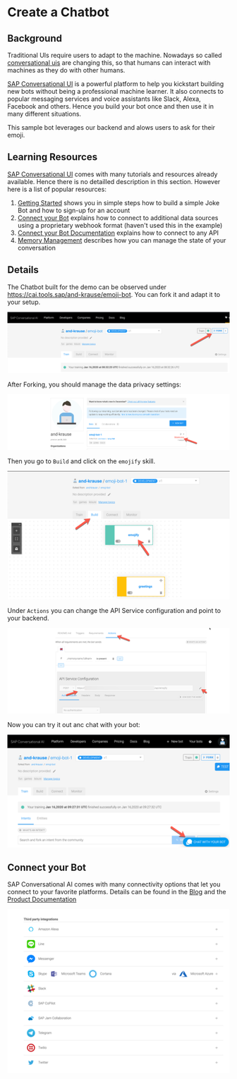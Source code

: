 # Create a Chatbot

## Background

Traditional UIs require users to adapt to the machine. Nowadays so called [conversational uis](https://en.wikipedia.org/wiki/Conversational_user_interface) are changing this, so that humans can interact with machines as they do with other humans. 

[SAP Conversational UI](https://cai.tools.sap/) is a powerful platform to help you kickstart building new bots without being a professional machine learner. It also connects to popular messaging services and voice assistants like Slack, Alexa, Facebook and others. Hence you build your bot once and then use it in many different situations.

This sample bot leverages our backend and alows users to ask for their emoji.

## Learning Resources

[SAP Conversational UI](https://cai.tools.sap/) comes with many tutorials and resources already available. Hence there is no detailled description in this section. However here is a list of popular resources:

1. [Getting Started](https://cai.tools.sap/blog/build-your-first-bot-with-sap-conversational-ai/) shows you in simple steps how to build a simple Joke Bot and how to sign-up for an account
1. [Connect your Bot](https://cai.tools.sap/blog/nodejs-chatbot-movie-bot/) explains how to connect to additional data sources using a proprietary webhook format (haven't used this in the example)
1. [Connect your Bot Documentation](https://help.sap.com/viewer/a4522a393d2b4643812b7caadfe90c18/1912/en-US/31f328484e0f40f98d12a507e6f76f0c.html) explains how to connect to any API
1. [Memory Management](https://cai.tools.sap/blog/mastering-memory-management-bot-builder/) describes how you can manage the state of your conversation

## Details

The Chatbot built for the demo can be observed under https://cai.tools.sap/and-krause/emoji-bot. You can fork it and adapt it to your setup.

![fork bot](assets/fork-bot.png)

After Forking, you should manage the data privacy settings:

![data privacy](assets/fork-bot-2.png)

Then you go to `Build` and click on the `emojify` skill.

![api](assets/set-api-1.png)

Under `Actions` you can change the API Service configuration and point to your backend. 

![api](assets/set-api-2.png)

Now you can try it out anc chat with your bot:

![chat](assets/chat.png)

## Connect your Bot

SAP Conversational AI comes with many connectivity options that let you connect to your favorite platforms. Details can be found in the [Blog](https://cai.tools.sap/blog/category/tutorial/) and the [Product Documentation](https://help.sap.com/viewer/a4522a393d2b4643812b7caadfe90c18/1912/en-US/7c96e0046b9346f488a08c8b1d2bb8b5.html)

![connectivity](assets/connect.png) 